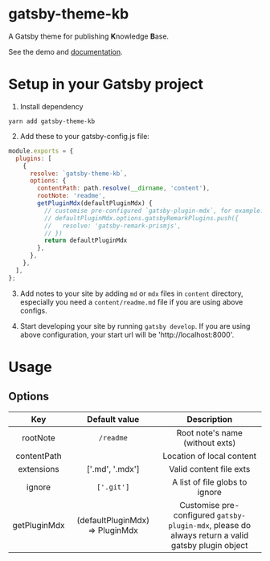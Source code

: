 gatsby-theme-kb
===

A Gatsby theme for publishing **K**nowledge **B**ase.

See the demo and [documentation](https://gatsby-project-kb.vercel.app/).

# Setup in your Gatsby project

1. Install dependency

```
yarn add gatsby-theme-kb
```

2. Add these to your gatsby-config.js file:

```js
module.exports = {
  plugins: [
    {
      resolve: `gatsby-theme-kb`,
      options: {
        contentPath: path.resolve(__dirname, 'content'),
        rootNote: 'readme',
        getPluginMdx(defaultPluginMdx) {
          // customise pre-configured `gatsby-plugin-mdx`, for example:
          // defaultPluginMdx.options.gatsbyRemarkPlugins.push({
          //   resolve: 'gatsby-remark-prismjs',
          // })
          return defaultPluginMdx
        },
      },
    },
  ],
};
```

3. Add notes to your site by adding `md` or `mdx` files in `content` directory, especially you need a `content/readme.md` file if you are using above configs.

4. Start developing your site by running `gatsby develop`. If you are using above configuration, your start url will be 'http://localhost:8000'.

# Usage

## Options

|           Key          | Default value |                                  Description                                 |
|:----------------------:|:-------------:|:----------------------------------------------------------------------------:|
| rootNote               |  `/readme`    | Root note's name (without exts)
| contentPath            |               | Location of local content                                                    |
| extensions | ['.md', '.mdx']         | Valid content file exts |
| ignore     | `['.git']`         | A list of file globs to ignore |
| getPluginMdx | (defaultPluginMdx) => PluginMdx | Customise pre-configured `gatsby-plugin-mdx`, please do always return a valid gatsby plugin object |

<!-- ## How to override a Component -->
